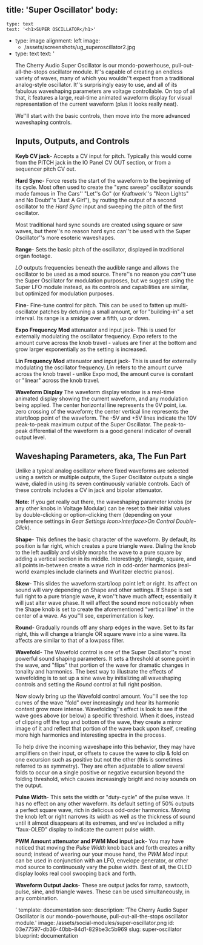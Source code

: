 title: 'Super Oscillator'
body:
  -
    type: text
    text: '<h1>SUPER OSCILLATOR</h1>'
  -
    type: image
    alignment: left
    image:
      - /assets/screenshots/ug_superoscillator2.jpg
  -
    type: text
    text: '<p>The Cherry Audio Super Oscillator is our mondo-powerhouse, pull-out-all-the-stops oscillator module. It''s capable of creating an endless variety of waves, many of which you wouldn''t expect from a traditional analog-style oscillator. It''s surprisingly easy to use, and all of its fabulous waveshaping parameters are voltage controllable. On top of all that, it features a large, real-time animated waveform display for visual representation of the current waveform (plus it looks really neat).</p><p>We''ll start with the basic controls, then move into the more advanced waveshaping controls.</p><h2>Inputs, Outputs, and Controls</h2><p><strong>Keyb CV jack</strong>- Accepts a CV input for pitch. Typically this would come from the PITCH jack in the IO Panel CV OUT section, or from a sequencer pitch CV out.&nbsp;<br></p><p><strong>Hard Sync</strong>- Force resets the start of the waveform to the beginning of its cycle. Most often used to create the "sync sweep" oscillator sounds made famous in The Cars'' "Let''s Go" (or Kraftwerk''s "Neon Lights" and No Doubt''s "Just A Girl"), by routing the output of a second oscillator to the <em>Hard Sync</em>&nbsp;input and sweeping the pitch of the first oscillator.</p><p>Most traditional hard sync sounds are created using square or saw waves, but there''s no reason hard sync can''t be used with the Super Oscillator''s more esoteric waveshapes.</p><p><strong>Range</strong>- Sets the basic pitch of the oscillator, displayed in traditional organ footage.</p><p><em>LO</em>&nbsp;outputs frequencies beneath the audible range and allows the oscillator to be used as a mod source. There''s no reason you <em>can''t</em>&nbsp;use the Super Oscillator for modulation purposes, but we suggest using the Super LFO module instead, as its controls and capabilities are similar, but optimized for modulation purposes.</p><p><strong>Fine</strong>- Fine-tune control for pitch. This can be used to fatten up multi-oscillator patches by detuning a small amount, or for "building-in" a set interval. Its range is a smidge over a fifth, up or down.</p><p><strong>Expo Frequency Mod</strong>&nbsp;attenuator and input jack- This is used for externally modulating the oscillator frequency. <em>Expo</em>&nbsp;refers to the amount curve across the knob travel - values are finer at the bottom and grow larger exponentially as the setting is increased.</p><p><strong>Lin Frequency Mod</strong> attenuator and input jack- This is used for externally modulating the oscillator frequency. <em>Lin</em>&nbsp;refers to the amount curve across the knob travel - unlike Expo mod, the amount curve is constant or "linear" across the knob travel.</p><p><strong>Waveform Display</strong> The waveform display window is a real-time animated display showing the current waveform, and any modulation being applied. The center horizontal line represents the 0V point, i.e. zero crossing of the waveform; the center vertical line represents the start/loop point of the waveform. The -5V and +5V lines indicate the 10V peak-to-peak maximum output of the Super Oscillator. The peak-to-peak differential of the waveform is a good general indicator of overall output level.</p><h2>Waveshaping Parameters, aka, The Fun Part</h2><p>Unlike a typical analog oscillator where fixed waveforms are selected using a switch or multiple outputs, the Super Oscillator outputs a single wave, dialed in using its seven continuously variable controls. Each of these controls includes a CV in jack and bipolar attenuator.</p><p><strong>Note:</strong>&nbsp;If you get really out there, the waveshaping parameter knobs (or any other knobs in Voltage Modular) can be reset to their initial values by double-clicking or option-clicking them (depending on your preference settings in <em>Gear Settings Icon&gt;Interface&gt;On Control Double-Click</em>).</p><p><strong>Shape</strong>- This defines the basic character of the waveform. By default, its position is far right, which creates a pure triangle wave. Dialing the knob to the left audibly and visibly morphs the wave to a pure square by adding a vertical section in its middle. Interestingly, triangle, square, and all points in-between create a wave rich in odd-order harmonics (real-world examples include clarinets and Wurlitzer electric pianos).</p><p><strong>Skew</strong>- This slides the waveform start/loop point left or right. Its affect on sound will vary depending on Shape and other settings. If Shape is set full right to a pure triangle wave, it won''t have much affect; essentially it will just alter wave phase. It will affect the sound more noticeably when the Shape knob is set to create the aforementioned "vertical line" in the center of a wave. As you''ll see, experimentation is key.</p><p><strong>Round</strong>- Gradually rounds off any sharp edges in the wave. Set to its far right, this will change a triangle OR square wave into a sine wave. Its affects are similar to that of a lowpass filter.</p><p><strong>Wavefold</strong>- The Wavefold control is one of the Super Oscillator''s most powerful sound shaping parameters. It sets a threshold at some point in the wave, and "flips" that portion of the wave for dramatic changes in tonality and harmonics. The best way to illustrate the effects of wavefolding is to set up a sine wave by initializing all waveshaping controls and setting the <em>Round</em>&nbsp;control at full right position.</p><p>Now slowly bring up the Wavefold control amount. You''ll see the top curves of the wave "fold" over increasingly and hear its harmonic content grow more intense. Wavefolding''s effect is look to see if the wave goes above (or below) a specific threshold. When it does, instead of clipping off the top and bottom of the wave, they create a mirror image of it and reflect that portion of the wave back upon itself, creating more high harmonics and interesting spectra in the process.</p><p>To help drive the incoming waveshape into this behavior, they may have amplifiers on their input, or offsets to cause the wave to clip &amp; fold on one excursion such as positive but not the other (this is sometimes referred to as symmetry). They are often adjustable to allow several folds to occur on a single positive or negative excursion beyond the folding threshold, which causes increasingly bright and noisy sounds on the output.</p><p><strong>Pulse Width</strong>- This sets the width or "duty-cycle" of the pulse wave. It has no effect on any other waveform. Its default setting of 50% outputs a perfect square wave, rich in delicious odd-order harmonics. Moving the knob left or right narrows its width as well as the thickness of sound until it almost disappears at its extremes, and we’ve included a nifty “faux-OLED” display to indicate the current pulse width.</p><p><strong>PWM Amount attenuator and PWM Mod input jack</strong>- You may have noticed that moving the <em>Pulse Width</em>&nbsp;knob back and forth creates a nifty sound; instead of wearing our your mouse hand, the <em>PWM Mod</em>&nbsp;input can be used in conjunction with an LFO, envelope generator, or other mod source to continuously vary the pulse width. Best of all, the OLED display looks real cool swooping back and forth.</p><p><strong>Waveform Output Jacks</strong>- These are output jacks for ramp, sawtooth, pulse, sine, and triangle waves. These can be used simultaneously, in any combination.</p>'
template: documentation
seo:
  description: 'The Cherry Audio Super Oscillator is our mondo-powerhouse, pull-out-all-the-stops oscillator module.'
  image: /assets/social-modules/super-oscillator.png
id: 03e77597-db36-40bb-84d1-829be3c5b969
slug: super-oscillator
blueprint: documentation
